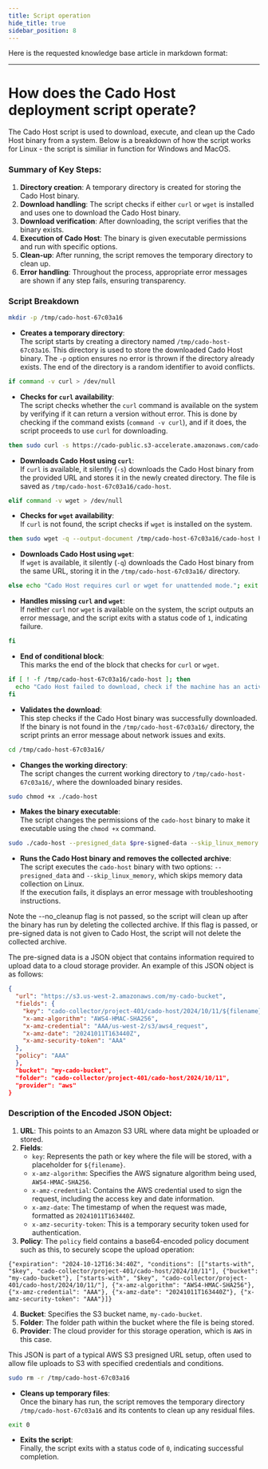 ```yaml
---
title: Script operation
hide_title: true
sidebar_position: 8
---
```


Here is the requested knowledge base article in markdown format:

---

# How does the Cado Host deployment script operate?

The Cado Host script is used to download, execute, and clean up the Cado Host binary from a system.
Below is a breakdown of how the script works for Linux - the script is similiar in function for Windows and MacOS.

### Summary of Key Steps:
1. **Directory creation**: A temporary directory is created for storing the Cado Host binary.
2. **Download handling**: The script checks if either `curl` or `wget` is installed and uses one to download the Cado Host binary.
3. **Download verification**: After downloading, the script verifies that the binary exists.
4. **Execution of Cado Host**: The binary is given executable permissions and run with specific options.
5. **Clean-up**: After running, the script removes the temporary directory to clean up.
6. **Error handling**: Throughout the process, appropriate error messages are shown if any step fails, ensuring transparency.


### Script Breakdown

```bash
mkdir -p /tmp/cado-host-67c03a16
```
- **Creates a temporary directory**:  
The script starts by creating a directory named `/tmp/cado-host-67c03a16`. This directory is used to store the downloaded Cado Host binary. The `-p` option ensures no error is thrown if the directory already exists.
The end of the directory is a random identifier to avoid conflicts.

```bash
if command -v curl > /dev/null
```
- **Checks for `curl` availability**:  
The script checks whether the `curl` command is available on the system by verifying if it can return a version without error. This is done by checking if the command exists (`command -v curl`), and if it does, the script proceeds to use `curl` for downloading.

```bash
then sudo curl -s https://cado-public.s3-accelerate.amazonaws.com/cado-host/$version/linux/cado-host --output /tmp/cado-host-67c03a16/cado-host
```
- **Downloads Cado Host using `curl`**:  
If `curl` is available, it silently (`-s`) downloads the Cado Host binary from the provided URL and stores it in the newly created directory. The file is saved as `/tmp/cado-host-67c03a16/cado-host`.

```bash
elif command -v wget > /dev/null
```
- **Checks for `wget` availability**:  
If `curl` is not found, the script checks if `wget` is installed on the system.

```bash
then sudo wget -q --output-document /tmp/cado-host-67c03a16/cado-host https://cado-public.s3-accelerate.amazonaws.com/cado-host/$version/linux/cado-host
```
- **Downloads Cado Host using `wget`**:  
If `wget` is available, it silently (`-q`) downloads the Cado Host binary from the same URL, storing it in the `/tmp/cado-host-67c03a16/` directory.

```bash
else echo "Cado Host requires curl or wget for unattended mode."; exit 1;
```
- **Handles missing `curl` and `wget`**:  
If neither `curl` nor `wget` is available on the system, the script outputs an error message, and the script exits with a status code of `1`, indicating failure.

```bash
fi
```
- **End of conditional block**:  
This marks the end of the block that checks for `curl` or `wget`.

```bash
if [ ! -f /tmp/cado-host-67c03a16/cado-host ]; then
  echo "Cado Host failed to download, check if the machine has an active network connection."; exit 1;
fi
```
- **Validates the download**:  
This step checks if the Cado Host binary was successfully downloaded. If the binary is not found in the `/tmp/cado-host-67c03a16/` directory, the script prints an error message about network issues and exits.

```bash
cd /tmp/cado-host-67c03a16/
```
- **Changes the working directory**:  
The script changes the current working directory to `/tmp/cado-host-67c03a16/`, where the downloaded binary resides.

```bash
sudo chmod +x ./cado-host
```
- **Makes the binary executable**:  
The script changes the permissions of the `cado-host` binary to make it executable using the `chmod +x` command.

```bash
sudo ./cado-host --presigned_data $pre-signed-data --skip_linux_memory || echo "Cado Host has failed. For troubleshooting steps, pass the --verbose and --no_cleanup flags, or visit https://docs.cadosecurity.com/cado-host/deploy#considerations, or contact support@cadosecurity.com."
```
- **Runs the Cado Host binary and removes the collected archive**:  
The script executes the `cado-host` binary with two options: `--presigned_data` and `--skip_linux_memory`, which skips memory data collection on Linux.  
If the execution fails, it displays an error message with troubleshooting instructions.

Note the --no_cleanup flag is not passed, so the script will clean up after the binary has run by deleting the collected archive.
If this flag is passed, or pre-signed data is not given to Cado Host, the script will not delete the collected archive.

The pre-signed data is a JSON object that contains information required to upload data to a cloud storage provider. An example of this JSON object is as follows:

```json
{
  "url": "https://s3.us-west-2.amazonaws.com/my-cado-bucket",
  "fields": {
    "key": "cado-collector/project-401/cado-host/2024/10/11/${filename}",
    "x-amz-algorithm": "AWS4-HMAC-SHA256",
    "x-amz-credential": "AAA/us-west-2/s3/aws4_request",
    "x-amz-date": "20241011T163440Z",
    "x-amz-security-token": "AAA"
  },
  "policy": "AAA"
  },
  "bucket": "my-cado-bucket",
  "folder": "cado-collector/project-401/cado-host/2024/10/11",
  "provider": "aws"
}
```

### Description of the Encoded JSON Object:
1. **URL**: This points to an Amazon S3 URL where data might be uploaded or stored.
2. **Fields**:
   - `key`: Represents the path or key where the file will be stored, with a placeholder for `${filename}`.
   - `x-amz-algorithm`: Specifies the AWS signature algorithm being used, `AWS4-HMAC-SHA256`.
   - `x-amz-credential`: Contains the AWS credential used to sign the request, including the access key and date information.
   - `x-amz-date`: The timestamp of when the request was made, formatted as `20241011T163440Z`.
   - `x-amz-security-token`: This is a temporary security token used for authentication.
3. **Policy**: The `policy` field contains a base64-encoded policy document such as this, to securely scope the upload operation:

```
{"expiration": "2024-10-12T16:34:40Z", "conditions": [["starts-with", "$key", "cado-collector/project-401/cado-host/2024/10/11"], {"bucket": "my-cado-bucket"}, ["starts-with", "$key", "cado-collector/project-401/cado-host/2024/10/11/"], {"x-amz-algorithm": "AWS4-HMAC-SHA256"}, {"x-amz-credential": "AAA"}, {"x-amz-date": "20241011T163440Z"}, {"x-amz-security-token": "AAA"}]}
```

4. **Bucket**: Specifies the S3 bucket name, `my-cado-bucket`.
5. **Folder**: The folder path within the bucket where the file is being stored.
6. **Provider**: The cloud provider for this storage operation, which is `AWS` in this case.

This JSON is part of a typical AWS S3 presigned URL setup, often used to allow file uploads to S3 with specified credentials and conditions.

```bash
sudo rm -r /tmp/cado-host-67c03a16
```
- **Cleans up temporary files**:  
Once the binary has run, the script removes the temporary directory `/tmp/cado-host-67c03a16` and its contents to clean up any residual files.

```bash
exit 0
```
- **Exits the script**:  
Finally, the script exits with a status code of `0`, indicating successful completion.
